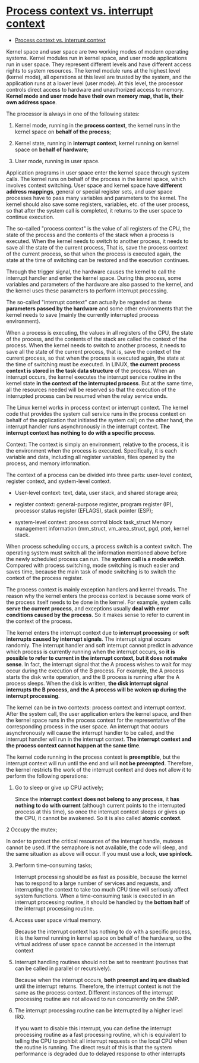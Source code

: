 # [Process context vs. interrupt context](https://titanwolf.org/Network/Articles/Article?AID=909ac131-712a-442a-9c5d-fac7056f7792)

- [Process context vs. interrupt context](#process-context-vs-interrupt-context)

Kernel space and user space are two working modes of modern operating systems. Kernel modules run in kernel space, and user mode applications run in user space. They represent different levels and have different access rights to system resources. The kernel module runs at the highest level (kernel mode), all operations at this level are trusted by the system, and the application runs at a lower level (user mode). At this level, the processor controls direct access to hardware and unauthorized access to memory. **Kernel mode and user mode have their own memory map, that is, their own address space**.

The processor is always in one of the following states:

1. Kernel mode, running in the **process context**, the kernel runs in the kernel space on **behalf of the process**;

2. Kernel state, running in **interrupt context**, kernel running on kernel space on **behalf of hardware**;

3. User mode, running in user space.

Application programs in user space enter the kernel space through system calls. The kernel runs on behalf of the process in the kernel space, which involves context switching. User space and kernel space have **different address mappings**, general or special register sets, and user space processes have to pass many variables and parameters to the kernel. The kernel should also save some registers, variables, etc. of the user process, so that after the system call is completed, it returns to the user space to continue execution.

The so-called "process context" is the value of all registers of the CPU, the state of the process and the contents of the stack when a process is executed. When the kernel needs to switch to another process, it needs to save all the state of the current process, That is, save the process context of the current process, so that when the process is executed again, the state at the time of switching can be restored and the execution continues.

Through the trigger signal, the hardware causes the kernel to call the interrupt handler and enter the kernel space. During this process, some variables and parameters of the hardware are also passed to the kernel, and the kernel uses these parameters to perform interrupt processing.

The so-called "interrupt context" can actually be regarded as these **parameters passed by the hardware** and some other environments that the kernel needs to save (mainly the currently interrupted process environment).

When a process is executing, the values ​​in all registers of the CPU, the state of the process, and the contents of the stack are called the context of the process. When the kernel needs to switch to another process, it needs to save all the state of the current process, that is, save the context of the current process, so that when the process is executed again, the state at the time of switching must be executed. In LINUX, **the current process context is stored in the task data structure** of the process. When an interrupt occurs, the kernel executes the interrupt service routine in the kernel state **in the context of the interrupted process**. But at the same time, all the resources needed will be reserved so that the execution of the interrupted process can be resumed when the relay service ends.

The Linux kernel works in process context or interrupt context. The kernel code that provides the system call service runs in the process context on behalf of the application that initiated the system call; on the other hand, the interrupt handler runs asynchronously in the interrupt context. **The interrupt context has nothing to do with a specific process**.

Context: The context is simply an environment, relative to the process, it is the environment when the process is executed. Specifically, it is each variable and data, including all register variables, files opened by the process, and memory information.

The context of a process can be divided into three parts: user-level context, register context, and system-level context.

- User-level context: text, data, user stack, and shared storage area;

- register context: general-purpose register, program register (IP), processor status register (EFLAGS), stack pointer (ESP);

- system-level context: process control block task_struct Memory management information (mm_struct, vm_area_struct, pgd, pte), kernel stack.

When process scheduling occurs, a process switch is a context switch. The operating system must switch all the information mentioned above before the newly scheduled process can run. The **system call is a mode switch**. Compared with process switching, mode switching is much easier and saves time, because the main task of mode switching is to switch the context of the process register.

The process context is mainly exception handlers and kernel threads. The reason why the kernel enters the process context is because some work of the process itself needs to be done in the kernel. For example, system calls **serve the current process**, and exceptions usually **deal with error conditions caused by the process**. So it makes sense to refer to current in the context of the process.

The kernel enters the interrupt context due to **interrupt processing** or **soft interrupts caused by interrupt signals**. The interrupt signal occurs randomly. The interrupt handler and soft interrupt cannot predict in advance which process is currently running when the interrupt occurs, so **it is possible to refer to current in the interrupt context, but it does not make sense**. In fact, the interrupt signal that the A process wishes to wait for may occur during the execution of the B process. For example, the A process starts the disk write operation, and the B process is running after the A process sleeps. When the disk is written, **the disk interrupt signal interrupts the B process, and the A process will be woken up during the interrupt processing**.

The kernel can be in two contexts: process context and interrupt context. After the system call, the user application enters the kernel space, and then the kernel space runs in the process context for the representative of the corresponding process in the user space. An interrupt that occurs asynchronously will cause the interrupt handler to be called, and the interrupt handler will run in the interrupt context. **The interrupt context and the process context cannot happen at the same time**.

The kernel code running in the process context is **preemptible**, but the interrupt context will run until the end and will **not be preempted**. Therefore, the kernel restricts the work of the interrupt context and does not allow it to perform the following operations:

1. Go to sleep or give up CPU actively;

   Since the **interrupt context does not belong to any process**, it **has nothing to do with current** (although current points to the interrupted process at this time), so once the interrupt context sleeps or gives up the CPU, it cannot be awakened. So it is also called **atomic context**.

2 Occupy the mutex;

   In order to protect the critical resources of the interrupt handle, mutexes cannot be used. If the semaphore is not available, the code will sleep, and the same situation as above will occur. If you must use a lock, **use spinlock**.

3. Perform time-consuming tasks;

   Interrupt processing should be as fast as possible, because the kernel has to respond to a large number of services and requests, and interrupting the context to take too much CPU time will seriously affect system functions. When a time-consuming task is executed in an interrupt processing routine, it should be handled by the **bottom half** of the interrupt processing routine.

4. Access user space virtual memory.

   Because the interrupt context has nothing to do with a specific process, it is the kernel running in kernel space on behalf of the hardware, so the virtual address of user space cannot be accessed in the interrupt context

5. Interrupt handling routines should not be set to reentrant (routines that can be called in parallel or recursively).

   Because when the interrupt occurs, **both preempt and irq are disabled** until the interrupt returns. Therefore, the interrupt context is not the same as the process context. Different instances of the interrupt processing routine are not allowed to run concurrently on the SMP.

6. The interrupt processing routine can be interrupted by a higher level IRQ.

   If you want to disable this interrupt, you can define the interrupt processing routine as a fast processing routine, which is equivalent to telling the CPU to prohibit all interrupt requests on the local CPU when the routine is running. The direct result of this is that the system performance is degraded due to delayed response to other interrupts
